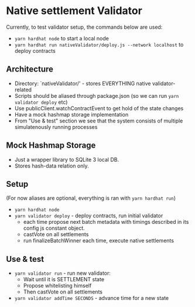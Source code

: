 # Native settlement Validator

Currently, to test validator setup, the commands below are used:

- `yarn hardhat node` to start a local node
- `yarn hardhat run nativeValidator/deploy.js --network localhost` to deploy contracts

## Architecture

- Directory: `nativeValidator/' - stores EVERYTHING native validator-related
- Scripts should be aliased through package.json (so we can run `yarn validator deploy` etc)
- Use publicClient.watchContractEvent to get hold of the state changes
- Have a mock hashmap storage implementation
- From "Use & test" section we see that the system consists of multiple simulatenously running processes

## Mock Hashmap Storage

- Just a wrapper library to SQLite 3 local DB.
- Stores hash-data relation only.

## Setup

(For now aliases are optional, everything is ran with `yarn hardhat run`)

- `yarn hardhat node`
- `yarn validator deploy` - deploy contracts, run initial validator
  - each time propose next batch metadata with timings described in its config js constant object.
  - castVote on all settlements
  - run finalizeBatchWinner each time, execute native settlements

## Use & test

- `yarn validator run` - run new validator:
  - Wait until it is SETTLEMENT state
  - Propose whitelisting himself
  - Then castVote on all settlements
- `yarn validator addTime SECONDS` - advance time for a new state
